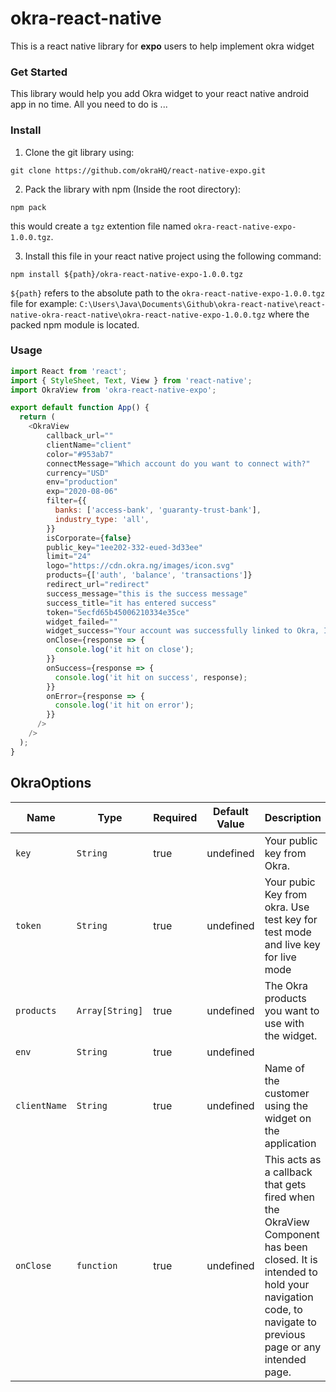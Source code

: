 # okra-react-native

This is a react native library for **expo** users to help implement okra widget

### Get Started
This library would help you add Okra widget to your react native android app in no time. All you need to do is ...

### Install
1. Clone the git library using:

``` git
git clone https://github.com/okraHQ/react-native-expo.git
```

2. Pack the library with npm (Inside the root directory):
``` npm
npm pack
```
this would create a `tgz` extention file named `okra-react-native-expo-1.0.0.tgz`. 

3. Install this file in your react native project using the following command:
``` npm
npm install ${path}/okra-react-native-expo-1.0.0.tgz
```
`${path}` refers to the absolute path to the `okra-react-native-expo-1.0.0.tgz` file for example: `C:\Users\Java\Documents\Github\okra-react-native\react-native-okra-react-native\okra-react-native-expo-1.0.0.tgz` where the packed npm module is located. 


### Usage


``` javascript
import React from 'react';
import { StyleSheet, Text, View } from 'react-native';
import OkraView from 'okra-react-native-expo';

export default function App() {
  return (
    <OkraView
        callback_url=""
        clientName="client"
        color="#953ab7"
        connectMessage="Which account do you want to connect with?"
        currency="USD"
        env="production"
        exp="2020-08-06"
        filter={{
          banks: ['access-bank', 'guaranty-trust-bank'],
          industry_type: 'all',
        }}
        isCorporate={false}
        public_key="1ee202-332-eued-3d33ee"
        limit="24"
        logo="https://cdn.okra.ng/images/icon.svg"
        products={['auth', 'balance', 'transactions']}
        redirect_url="redirect"
        success_message="this is the success message"
        success_title="it has entered success"
        token="5ecfd65b45006210334e35ce"
        widget_failed=""
        widget_success="Your account was successfully linked to Okra, Inc"
        onClose={response => {
          console.log('it hit on close');
        }}
        onSuccess={response => {
          console.log('it hit on success', response);
        }}
        onError={response => {
          console.log('it hit on error');
        }}
      />
    />
  );
}
```

## OkraOptions

|Name                   | Type           | Required            | Default Value       | Description         |
|-----------------------|----------------|---------------------|---------------------|---------------------|
|  `key `               | `String`       | true                |  undefined          | Your public key from Okra.
|  `token`              | `String`       | true                |  undefined          | Your pubic Key from okra. Use test key for test mode and live key for live mode
|  `products`           | `Array[String]`| true                |  undefined          | The Okra products you want to use with the widget.
|  `env`                | `String`       | true                |  undefined          | 
|  `clientName`         | `String`       | true                |  undefined          | Name of the customer using the widget on the application
|  `onClose`            | `function`     | true                |  undefined          | This acts as a callback that gets fired when the OkraView Component has been closed. It is intended to hold your navigation code, to navigate to previous page or any intended page. 
